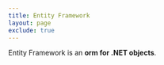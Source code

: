 ```yaml
---
title: Entity Framework
layout: page
exclude: true
---
```


Entity Framework is an **orm for .NET objects**.
<!--stackedit_data:
eyJoaXN0b3J5IjpbMTYxMDU4MDE4Ml19
-->